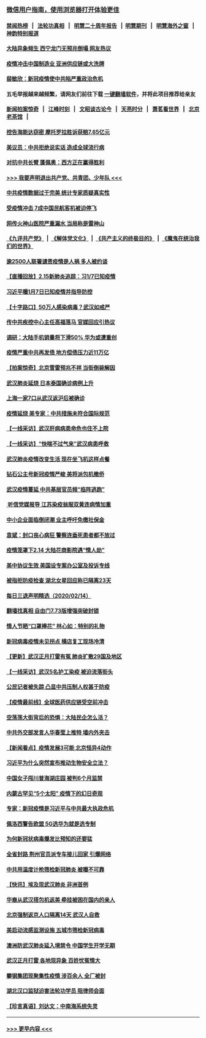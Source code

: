 ### [微信用户指南，使用浏览器打开体验更佳](https://github.com/gfw-breaker/banned-news1/blob/master/indexes/wechat-guide.md?t=0)
#### [禁闻热榜](热点新闻.md?t=0)  &nbsp;&nbsp;|&nbsp;&nbsp; [法轮功真相](https://github.com/gfw-breaker/truth/blob/master/README.md?t=0) &nbsp;&nbsp;|&nbsp;&nbsp; [明慧二十周年报告](https://github.com/gfw-breaker/mh-reports/blob/master/README.md?t=0) &nbsp;&nbsp;|&nbsp;&nbsp;[明慧期刊](https://github.com/gfw-breaker/mh-qikan) &nbsp;&nbsp;|&nbsp;&nbsp; [明慧海外之窗](https://github.com/gfw-breaker/mh-news/blob/master/README.md?t=0) &nbsp;&nbsp;|&nbsp;&nbsp; [神韵特别报道](https://github.com/gfw-breaker/mh-news/blob/master/shenyun.md?t=0)
#### [大陆异象频生 西宁龙门无预兆倒塌 网友热议](../pages/nsc413/n11871150.md?t=02160444) 
#### [疫情冲击中国制造业 亚洲供应链或大洗牌](../pages/nsc413/n11871629.md?t=02160444) 
#### [裴敏欣：新冠疫情使中共陷严重政治危机](../pages/nsc413/n11871514.md?t=02160444) 
#### 五毛举报越来越频繁，请网友们前往下载 [一键翻墙软件](https://github.com/gfw-breaker/ssr-accounts)，并将此项目推荐给亲友
#### [新闻拍案惊奇](https://github.com/gfw-breaker/banned-news1/blob/master/pages/link4.md) &nbsp;&nbsp;|&nbsp;&nbsp; [江峰时刻](https://github.com/gfw-breaker/banned-news1/blob/master/pages/link4.md) &nbsp;&nbsp;|&nbsp;&nbsp; [文昭谈古论今](https://github.com/gfw-breaker/banned-news1/blob/master/pages/link4.md) &nbsp;&nbsp;|&nbsp;&nbsp; [天亮时分](https://github.com/gfw-breaker/banned-news1/blob/master/pages/link4.md) &nbsp;&nbsp;|&nbsp;&nbsp; [萧茗看世界](https://github.com/gfw-breaker/banned-news1/blob/master/pages/link4.md) &nbsp;&nbsp;|&nbsp;&nbsp; [北京老茶馆](https://github.com/gfw-breaker/banned-news1/blob/master/pages/link4.md) &nbsp;&nbsp;|&nbsp;&nbsp; 
#### [控告海能达窃密 摩托罗拉胜诉获赔7.65亿元](../pages/nsc413/n11871594.md?t=02160444) 
#### [美议员：中共拒绝说实话 造成全球流行病](../pages/nsc413/n11871582.md?t=02160444) 
#### [对抗中共长臂 蓬佩奥：西方正在赢得胜利](../pages/nsc413/n11871500.md?t=02160444) 
#### [>>> 我要声明退出共产党、共青团、少年队 <<<](https://github.com/begood0513/goodnews/blob/master/quit/letter.md) 
#### [中共疫情数据过于完美 统计专家质疑真实性](../pages/nsc413/n11870197.md?t=02160444) 
#### [受疫情冲击 7成中国民航客机被迫停飞](../pages/nsc413/n11871439.md?t=02160444) 
#### [网传火神山医院严重漏水 当局称是雷神山](../pages/nsc413/n11871477.md?t=02160444) 
#### [《九评共产党》](https://github.com/begood0513/9ping.md/blob/master/README.md) &nbsp;|&nbsp; [《解体党文化》](../../../../jtdwh.md/blob/master/README.md)  &nbsp;|&nbsp; [《共产主义的终极目的》](../../../../gczydzjmd.md/blob/master/README.md) &nbsp;|&nbsp; [《魔鬼在统治我们的世界》](../../../../mgztzwmdsj.md/blob/master/README.md) 
#### [逾2500人联署谴责疫情是人祸 多人被约谈](../pages/nsc413/n11871360.md?t=02160444) 
#### [【直播回放】2.15新肺炎追踪：习1/7已知疫情](../pages/nsc413/n11871276.md?t=02160444) 
#### [习近平曝1月7日已知疫情并指导防控](../pages/nsc413/n11871308.md?t=02160444) 
#### [【十字路口】50万人感染病毒？武汉如戒严](../pages/nsc413/n11870405.md?t=02160444) 
#### [传中共疾控中心主任高福落马 官媒回应引热议](../pages/nsc413/n11871097.md?t=02160444) 
#### [调研：大陆手机销量将下滑50% 华为或遭重创](../pages/nsc413/n11871161.md?t=02160444) 
#### [疫情严重中共再发债 地方偿债压力近11万亿](../pages/nsc413/n11870871.md?t=02160444) 
#### [【拍案惊奇】北京雪雷预兆不祥 当街倒毙解因](../pages/nsc413/n11870203.md?t=02160444) 
#### [武汉肺炎延烧 日本泰国确诊病例上升](../pages/nsc413/n11871063.md?t=02160444) 
#### [上海一家7口从武汉返沪后被确诊](../pages/nsc413/n11870996.md?t=02160444) 
#### [疫情延烧 美专家：中共措施未符合国际规范](../pages/nsc413/n11870777.md?t=02160444) 
#### [【一线采访】武汉肝病病患命危也住不上院](../pages/nsc413/n11870591.md?t=02160444) 
#### [【一线采访】“快喘不过气来”武汉病患呼救](../pages/nsc413/n11870636.md?t=02160444) 
#### [武汉肺炎疫情改变生活 现在坐飞机这样点餐](../pages/nsc413/n11868351.md?t=02160444) 
#### [钻石公主号新冠疫情严峻 美将派包机撤侨](../pages/nsc413/n11870505.md?t=02160444) 
#### [武汉疫情蔓延 中共基层官员频“临阵逃跑”](../pages/nsc413/n11870463.md?t=02160444) 
#### [ 听信党媒报导 江苏染疫翁服双黄连病情加重](../pages/nsc413/n11870384.md?t=02160444) 
#### [中小企业面临倒闭潮 业主呼吁免缴社保金](../pages/nsc413/n11870259.md?t=02160444) 
#### [袁斌：封口丧心病狂 警察连垂死患者都不放过](../pages/nsc413/n11870453.md?t=02160444) 
#### [疫情笼罩下2.14 大陆花商影院遇“情人劫”](../pages/nsc413/n11870004.md?t=02160444) 
#### [美中协议生效 美国设专案办公室及投诉专线](../pages/nsc413/n11870266.md?t=02160444) 
#### [被指拒防疫检查 湖北女星回应称已隔离23天](../pages/nsc413/n11869687.md?t=02160444) 
#### [每日三退声明精选（2020/02/14）](../pages/nsc413/n11870265.md?t=02160444) 
#### [翻墙找真相 自由门7.73版增强突破封锁](../pages/nsc413/n11869569.md?t=02160444) 
#### [情人节晒“口罩捧花” 林心如：特别的礼物](../pages/nsc413/n11869969.md?t=02160444) 
#### [新冠病毒疫情未见拐点 横店复工现场冷清](../pages/nsc413/n11869406.md?t=02160444) 
#### [【更新】武汉正月打雷有冤 肺炎扩散29国及地区](../pages/nsc413/n11801312.md?t=02160444) 
#### [【一线采访】武汉5名护工染疫 被迫流落街头](../pages/nsc413/n11870054.md?t=02160444) 
#### [公民记者被失踪 凸显中共压制人权甚于防疫](../pages/nsc413/n11870042.md?t=02160444) 
#### [【疫情最前线】全球医药供应链受空前冲击](../pages/nsc413/n11869614.md?t=02160444) 
#### [空荡荡大街背后的恐惧：大陆民企怎么活？](../pages/nsc413/n11869676.md?t=02160444) 
#### [中共外交部发言人华春莹上推特 墙内外夹击](../pages/nsc413/n11869970.md?t=02160444) 
#### [【新闻看点】疫情发展3可能 北京怪异4动作](../pages/nsc413/n11869486.md?t=02160444) 
#### [习近平为什么突然宣布推动生物安全立法？](../pages/nsc413/n11869908.md?t=02160444) 
#### [中国女子闯川普海湖庄园 被判6个月监禁](../pages/nsc413/n11869919.md?t=02160444) 
#### [内蒙古罕见“5个太阳” 疫情下的幻日奇观](../pages/nsc413/n11869778.md?t=02160444) 
#### [专家：新冠疫情是习近平与中共最大执政危机](../pages/nsc413/n11869838.md?t=02160444) 
#### [佩洛西警告欧盟 5G选华为就是选专制](../pages/nsc413/n11869898.md?t=02160444) 
#### [为何新冠状病毒爆发比预知的还要猛](../pages/nsc413/n11869828.md?t=02160444) 
#### [全省封路 荆州官员派专车接儿回家 引爆网络](../pages/nsc413/n11869853.md?t=02160444) 
#### [中共用温度计枪筛检新冠肺炎 被曝不可靠](../pages/nsc413/n11869707.md?t=02160444) 
#### [【快讯】埃及现武汉肺炎 非洲首例](../pages/nsc413/n11869766.md?t=02160444) 
#### [华裔从武汉搭包机返美 牵挂被困在国内的亲人](../pages/nsc413/n11869711.md?t=02160444) 
#### [北京强制返京人口隔离14天 武汉人自救](../pages/nsc413/n11869537.md?t=02160444) 
#### [美启动流感监测设施 五城市筛检新冠病毒](../pages/nsc413/n11869689.md?t=02160444) 
#### [澳洲防武汉肺炎延入境禁令 中国学生开学无期](../pages/nsc413/n11869546.md?t=02160444) 
#### [武汉正月打雷 各地现异象 百姓忧冤情大](../pages/nsc413/n11869531.md?t=02160444) 
#### [攀钢集团现聚集性疫情 涉百余人 全厂被封](../pages/nsc413/n11869126.md?t=02160444) 
#### [湖北汉口监狱迫害法轮功学员 阻律师会面](../pages/nsc413/n11866766.md?t=02160444) 
#### [【珍言真语】刘达文：中南海系统失灵](../pages/nsc413/n11869465.md?t=02160444) 

----
#### [ >>> 更早内容 <<< ](../indexes/nsc413-earlier.md)

